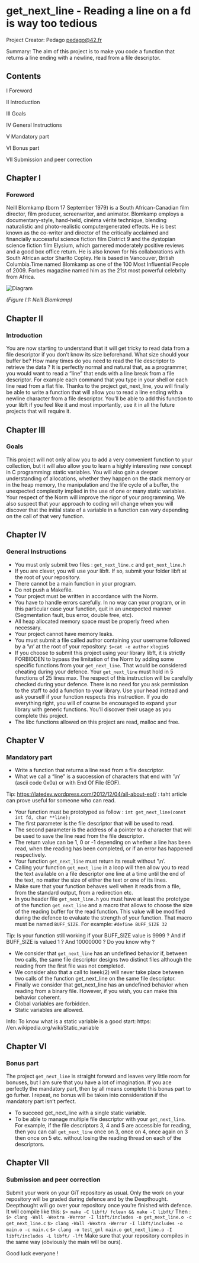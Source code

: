 # get_next_line - Reading a line on a fd is way too tedious

Project Creator: Pedago pedago@42.fr

Summary: The aim of this project is to make you code a function that returns a line
ending with a newline, read from a file descriptor.

## Contents
I Foreword 

II Introduction 

III Goals 

IV General Instructions 

V Mandatory part 

VI Bonus part

VII Submission and peer correction 

## Chapter I
### Foreword
Neill Blomkamp (born 17 September 1979) is a South African-Canadian film director, film producer, screenwriter, and animator. Blomkamp employs a documentary-style, hand-held, cinéma vérité technique, blending naturalistic and photo-realistic computergenerated effects. He is best known as the co-writer and director of the critically acclaimed and financially successful science fiction film District 9 and the dystopian science fiction film Elysium, which garnered moderately positive reviews and a good box office return. He is also known for his collaborations with South African actor Sharlto Copley. 
He is based in Vancouver, British Columbia.Time named Blomkamp as one of the 100 Most Influential People of 2009. Forbes magazine named him as the 21st most powerful celebrity from Africa.

![Diagram](https://i.ytimg.com/vi/ra-3ezvn2ZQ/hqdefault.jpg)

_(Figure I.1: Neill Blomkamp)_

## Chapter II
### Introduction
You are now starting to understand that it will get tricky to read data from a file descriptor if you don’t know its size beforehand. What size should your buffer be? How many times do you need to read the file descriptor to retrieve the data ? It is perfectly normal and natural that, as a programmer, you would want to read a “line” that ends with a line break from a file descriptor. For example each command that you type in your shell or each line read from a flat file.
Thanks to the project get_next_line, you will finally be able to write a function that will allow you to read a line ending with a newline character from a file descriptor. You’ll be able to add this function to your libft if you feel like it and most importantly, use it in all the future projects that will require it.

## Chapter III
### Goals
This project will not only allow you to add a very convenient function to your collection, but it will also allow you to learn a highly interesting new concept in C programming: static variables.
You will also gain a deeper understanding of allocations, whether they happen on the stack memory or in the heap memory, the manipulation and the life cycle of a buffer, the unexpected complexity implied in the use of one or many static variables.
Your respect of the Norm will improve the rigor of your programming. We also suspect that your approach to coding will change when you will discover that the initial state of a variable in a function can vary depending on the call of that very function.

## Chapter IV
### General Instructions
* You must only submit two files : `get_next_line.c` and `get_next_line.h`
* If you are clever, you will use your libft. If so, submit your folder libft at the root of your repository.
* There cannot be a main function in your program.
* Do not push a Makefile.
* Your project must be written in accordance with the Norm.
* You have to handle errors carefully. In no way can your program, or in this particular case your function, quit in an unexpected manner (Segmentation fault, bus error, double free, etc).
* All heap allocated memory space must be properly freed when necessary.
* Your project cannot have memory leaks.
* You must submit a file called author containing your username followed by a ’\n’ at the root of your repository:
`$>cat -e author`
`xlogin$`
* If you choose to submit this project using your library libft, it is strictly FORBIDDEN to bypass the limitation of the Norm by adding some specific functions from your `get_next_line`. That would be considered cheating during your defence. Your `get_next_line` must hold in 5 functions of 25 lines max. The respect of this instruction will be carefully checked during your defence. There is no need for you ask permission to the staff to add a function to your library. Use your head instead and ask yourself if your function respects this instruction. If you do everything right, you will of course be encouraged to expand your library with generic functions. You’ll discover their usage as you complete this project.
* The libc functions allowed on this project are read, malloc and free.

## Chapter V
### Mandatory part
* Write a function that returns a line read from a file descriptor.
* What we call a “line” is a succession of characters that end with ’\n’ (ascii code
0x0a) or with End Of File (EOF). 

Tip: https://latedev.wordpress.com/2012/12/04/all-about-eof/ : taht
article can prove useful for someone who can read.

* Your function must be prototyped as follow :
`int get_next_line(const int fd, char **line);`
* The first parameter is the file descriptor that will be used to read.
* The second parameter is the address of a pointer to a character that will be used
to save the line read from the file descriptor.
* The return value can be 1, 0 or -1 depending on whether a line has been read,
when the reading has been completed, or if an error has happened respectively.
* Your function `get_next_line` must return its result without ’\n’.
* Calling your function `get_next_line` in a loop will then allow you to read the text available on a file descriptor one line at a time until the end of the text, no matter the size of either the text or one of its lines.
* Make sure that your function behaves well when it reads from a file, from the
standard output, from a redirection etc.
* In you header file `get_next_line.h` you must have at least the prototype of the function `get_next_line` and a macro that allows to choose the size of the reading buffer for the read function. This value will be modified during the defence to evaluate the strength of your function. That macro must be named `BUFF_SIZE`.
For example:
`#define BUFF_SIZE 32`

Tip: Is your function still working if your BUFF_SIZE value is 9999 ? And
if BUFF_SIZE is valued 1 ? And 10000000 ? Do you know why ?

* We consider that `get_next_line` has an undefined behavior if, between two calls, the same file descriptor designs two distinct files although the reading from the first file was not completed.
* We consider also that a call to lseek(2) will never take place between two calls of the function get_next_line on the same file descriptor.
* Finally we consider that get_next_line has an undefined behavior when reading from a binary file. However, if you wish, you can make this behavior coherent.
* Global variables are forbidden.
* Static variables are allowed.

Info: To know what is a static variable is a good start: https:
//en.wikipedia.org/wiki/Static_variable

## Chapter VI
### Bonus part
The project `get_next_line` is straight forward and leaves very little room for bonuses, but I am sure that you have a lot of imagination. If you ace perfectly the mandatory part, then by all means complete this bonus part to go furher. I repeat, no bonus will be taken into consideration if the mandatory part isn’t perfect.
* To succeed get_next_line with a single static variable.
* To be able to manage multiple file descriptor with your `get_next_line`. For example, if the file descriptors 3, 4 and 5 are accessible for reading, then you can call `get_next_line` once on 3, once on 4, once again on 3 then once on 5 etc. without losing the reading thread on each of the descriptors.

## Chapter VII
### Submission and peer correction
Submit your work on your GiT repository as usual. Only the work on your repository will be graded during defence and by the Deepthought.
Deepthought will go over your repository once you’re finished with defence. It will compile like this:
`$> make -C libft/ fclean && make -C libft/`
Then :
`$> clang -Wall -Wextra -Werror -I libft/includes -o get_next_line.o -c get_next_line.c`
`$> clang -Wall -Wextra -Werror -I libft/includes -o main.o -c main.c`
`$> clang -o test_gnl main.o get_next_line.o -I libft/includes -L libft/ -lft`
Make sure that your repository compiles in the same way (obviously the main will be ours).

Good luck everyone !
